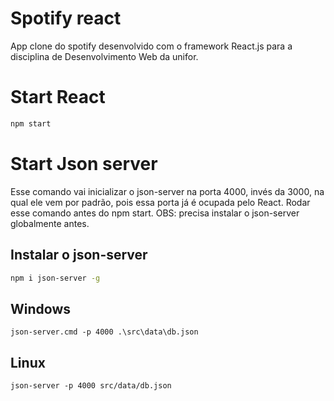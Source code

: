 # Spotify react

App clone do spotify desenvolvido com o framework React.js para a disciplina de Desenvolvimento Web da unifor.

# Start React

```bash
npm start
```

# Start Json server

Esse comando vai inicializar o json-server na porta 4000, invés da 3000, na qual ele vem por padrão, pois essa porta já é ocupada pelo React. Rodar esse comando antes do npm start. OBS: precisa instalar o json-server globalmente antes.

## Instalar o json-server

```bash
npm i json-server -g
```

## Windows

```
json-server.cmd -p 4000 .\src\data\db.json
```

## Linux

```
json-server -p 4000 src/data/db.json
```
